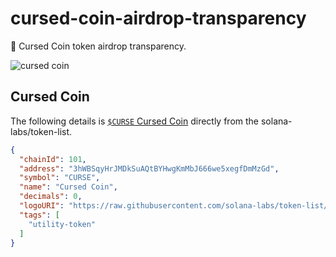 # cursed-coin-airdrop-transparency
🧪 Cursed Coin token airdrop transparency.

![cursed coin](https://raw.githubusercontent.com/solana-labs/token-list/main/assets/mainnet/3hWBSqyHrJMDkSuAQtBYHwgKmMbJ666we5xegfDmMzGd/logo.png)

## Cursed Coin
The following details is [`$CURSE` Cursed Coin](https://github.com/solana-labs/token-list/pull/17542/files) directly from the solana-labs/token-list.
```json
{
  "chainId": 101,
  "address": "3hWBSqyHrJMDkSuAQtBYHwgKmMbJ666we5xegfDmMzGd",
  "symbol": "CURSE",
  "name": "Cursed Coin",
  "decimals": 0,
  "logoURI": "https://raw.githubusercontent.com/solana-labs/token-list/main/assets/mainnet/3hWBSqyHrJMDkSuAQtBYHwgKmMbJ666we5xegfDmMzGd/logo.png",
  "tags": [
    "utility-token"
  ]
}
```

